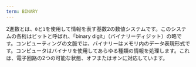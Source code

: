 ```yaml
---
term: BINARY
---
```


2進数とは、`0`と`1`を使用して情報を表す基数2の数値システムです。このシステムの各桁はビットと呼ばれ、「binary digit」（バイナリーディジット）の略です。コンピューティングの文脈では、バイナリーはメモリ内のデータ表現形式です。コンピュータはバイナリを使用してあらゆる種類の情報を処理します。これは、電子回路の2つの可能な状態、オフまたはオンに対応しています。